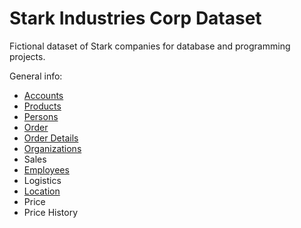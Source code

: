 # Stark Industries Corp Dataset

Fictional dataset of Stark companies for database and programming projects.

General info:
- [Accounts](https://github.com/sean-gits-py/stark_corp_dataset/tree/main/datasets/accounts)
- [Products](https://github.com/sean-gits-py/stark_corp_dataset/tree/main/datasets/products)
- [Persons](https://github.com/sean-gits-py/stark_corp_dataset/tree/main/datasets/persons)
- [Order](https://github.com/sean-gits-py/stark_corp_dataset/tree/main/datasets/order)
- [Order Details](https://github.com/sean-gits-py/stark_corp_dataset/tree/main/datasets/order_details)
- [Organizations](https://github.com/sean-gits-py/stark_corp_dataset/tree/main/datasets/organizations)
- Sales
- [Employees](https://github.com/sean-gits-py/stark_corp_dataset/tree/main/datasets/employee)
- Logistics
- [Location](https://github.com/sean-gits-py/stark_corp_dataset/tree/main/datasets/location)
- Price
- Price History

